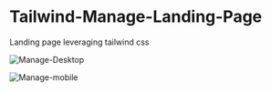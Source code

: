 # Tailwind-Manage-Landing-Page
Landing page leveraging tailwind css


![Manage-Desktop](https://github.com/DevinciCodes/Tailwind-Manage-Landing-Page/assets/104049282/9f3c24a6-dd6e-4b49-8967-92930e555a89)


![Manage-mobile](https://github.com/DevinciCodes/Tailwind-Manage-Landing-Page/assets/104049282/4218ea79-a44e-4859-925b-0907769bc296)
